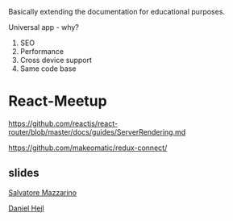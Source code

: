 Basically extending the documentation for educational purposes.

Universal app - why?
1. SEO
2. Performance
3. Cross device support
4. Same code base

# React-Meetup

https://github.com/reactjs/react-router/blob/master/docs/guides/ServerRendering.md

https://github.com/makeomatic/redux-connect/


## slides
[Salvatore Mazzarino](https://github.com/strvcom/React-Meetup/blob/master/static/SalvatoreMazzarino-React-Meetup.key)

[Daniel Hejl](https://github.com/strvcom/React-Meetup/blob/master/static/DanielHejl-STRV-React.js-meetup.key)
